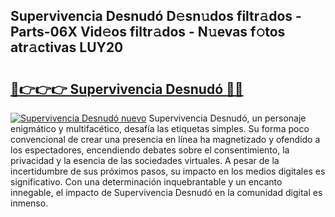 ## Supervivencia Desnudó D𝚎sn𝚞dos filtr𝚊dos - Parts-06X Vid𝚎os filtr𝚊dos - N𝚞evas f𝚘tos atr𝚊ctivas LUY20

# <h2><a href="http://mb9plf.tromn.icu/?c=Supervivencia+Desnud%c3%b3">🔗👉👉👉 Supervivencia Desnudó 🔗🔗</a></h2>

[![Supervivencia Desnudó nuevo](https://i.imgur.com/pEAQMta.gif)](http://mb9plf.tromn.icu/?c=Supervivencia+Desnud%c3%b3)
Supervivencia Desnudó, un personaje enigmático y multifacético, desafía las etiquetas simples. Su forma poco convencional de crear una presencia en línea ha magnetizado y ofendido a los espectadores, encendiendo debates sobre el consentimiento, la privacidad y la esencia de las sociedades virtuales. A pesar de la incertidumbre de sus próximos pasos, su impacto en los medios digitales es significativo. Con una determinación inquebrantable y un encanto innegable, el impacto de Supervivencia Desnudó en la comunidad digital es inmenso.
